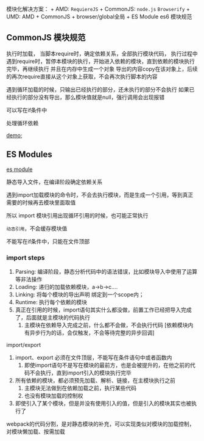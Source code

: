 模块化解决方案：
    + AMD: `RequiereJS`
    + CommonJS: `node.js`  `Browserify`
    + UMD: AMD + CommonJS + browser/global全局
    + ES Module es6 模块规范


## CommonJS 模块规范

执行时加载， 当脚本require时，确定依赖关系，全部执行模块代码，
执行过程中 遇到require时，暂停本模块的执行，开始进入依赖的模块，直到依赖的模块执行完毕，再继续执行
并且在内存中生成一个对象 导出的内容copy在该对象上，后续的再次require直接从这个对象上获取，不会再次执行脚本的内容

遇到循环加载的时候，只输出已经执行的部分，还未执行的部分不会执行
如果已经执行的部分没有导出，那么模块值就是null，强行调用会出现报错

可以写在if条件中

处理循环依赖

[demo](../../test/require/main.js);

## ES Modules
[es module](esm.md)

静态导入文件，在编译阶段确定依赖关系

遇到import加载模块的命令时，不会去执行模块，而是生成一个引用，等到真正需要的时候再去模块里面取值

所以 import 模块引用出现循环引用的时候，也可能正常执行

`动态引用`，不会缓存模块值

不能写在if条件中，只能在文件顶部

### import steps
1. Parsing: 编译阶段，静态分析代码中的语法错误，比如模块导入中使用了运算等非法操作
2. Loading: 递归的加载依赖模块，a->b->c....
3. Linking: 将每个模块的导出声明 绑定到一个scope内；
4. Runtime: 执行每个依赖的模块
5. 真正在引用的时候，import语句其实什么都没做，前置工作已经把导入完成了，后面就是主模块的代码执行
   1. 主模块在依赖导入完成之前，什么都不会做，不会执行代码 [依赖模块内有异步行为的话，会仅触发，不会等待完整的异步回调]


import/export 
1. import、export 必须在文件顶层，不能写在条件语句中或者函数内
   1. 即使import语句不是写在模块的最前方，也是会被提升的，在他之前的代码不会执行，直到import引入的模块执行完毕
2. 所有依赖的模块，都必须预先加载、解析、链接，在主模块执行之前
   1. 主模块无法做到在依赖加载之前，执行某些代码
   2. 也没有模块加载的控制权
3. 即使引入了某个模块，但是并没有使用引入的值，但是引入的模块其实也被执行了


webpack的代码分割，是对静态模块的补充，可以实现类似对模块的加载控制，
对模块懒加载、按需加载


